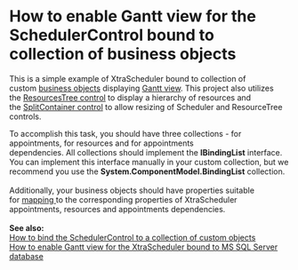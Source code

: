 # How to enable Gantt view for the SchedulerControl bound to collection of business objects


<p>This is a simple example of XtraScheduler bound to collection of custom <a href="https://documentation.devexpress.com/#WindowsForms/CustomDocument9606">business objects</a> displaying <a href="http://documentation.devexpress.com/#WindowsForms/CustomDocument10698">Gantt view</a>. This project also utilizes the <a href="http://documentation.devexpress.com/#WindowsForms/CustomDocument10685">ResourcesTree control</a> to display a hierarchy of resources and the <a href="http://documentation.devexpress.com/#WindowsForms/clsDevExpressXtraEditorsSplitContainerControltopic">SplitContainer control</a> to allow resizing of Scheduler and ResourceTree controls.</p>
<p>To accomplish this task, you should have three collections - for appointments, for resources and for appointments dependencies. All collections should implement the <strong>IBindingList</strong> interface. You can implement this interface manually in your custom collection, but we recommend you use the <strong>System.ComponentModel.BindingList<T></strong> collection.<br /><br />Additionally, your business objects should have properties suitable for <a href="https://documentation.devexpress.com/#WindowsForms/CustomDocument15468">mapping </a>to the corresponding properties of XtraScheduler appointments, resources and appointments dependencies.<br /><br /><strong>See also:</strong><br /><a href="https://www.devexpress.com/Support/Center/p/E750">How to bind the SchedulerControl to a collection of custom objects</a><br /><a href="https://www.devexpress.com/Support/Center/p/E3574">How to enable Gantt view for the XtraScheduler bound to MS SQL Server database</a></p>

<br/>


